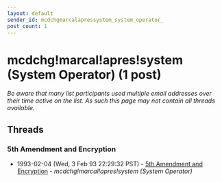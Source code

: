 ```yaml
---
layout: default
sender_id: mcdchgmarcalapressystem_system_operator_
post_count: 1
---
```


# mcdchg!marcal!apres!system (System Operator) (1 post)

_Be aware that many list participants used multiple email addresses over their time active on the list. As such this page may not contain all threads available._

## Threads

### 5th Amendment and Encryption
+ 1993-02-04 (Wed, 3 Feb 93 22:29:32 PST) - [5th Amendment and Encryption](/archive/1993/02/4bd70564e4759efb858ccfe947fe4ece940aae0645c095f9db3f106f8aac0f9f) - _mcdchg!marcal!apres!system (System Operator)_

